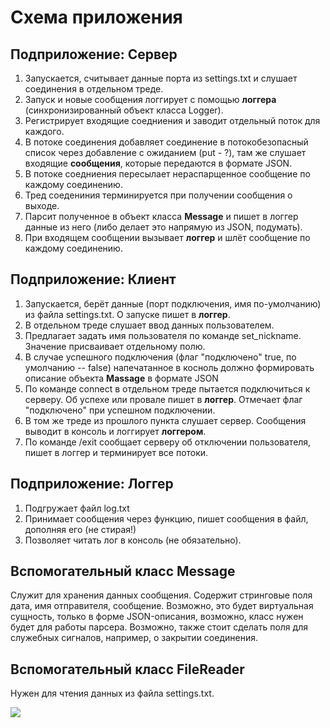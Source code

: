 # Схема приложения

## Подприложение: Сервер
1. Запускается, считывает данные порта из settings.txt и слушает соединения в отдельном треде.
2. Запуск и новые сообщения логгирует с помощью **логгера** (синхронизированный объект класса Logger).
3. Регистрирует входящие соедниения и заводит отдельный поток для каждого.
4. В потоке соединения добавляет соединение в потокобезопасный список через добавление с ожиданием (put - ?), там же слушает входящие **сообщения**, которые передаются в формате JSON.
5. В потоке соедниения пересылает нераспарщенное сообщение по каждому соединению.
6. Тред соедениния терминируется при получении сообщения о выходе. 
7. Парсит полученное в объект класса **Message** и пишет в логгер данные из него (либо делает это напрямую из JSON, подумать).
8. При входящем сообщении вызывает **логгер** и шлёт сообщение по каждому соединению.

## Подприложение: Клиент
1. Запускается, берёт данные (порт подключения, имя по-умолчанию) из файла settings.txt. О запуске пишет в **логгер**.
2. В отдельном треде слушает ввод данных пользователем.
3. Предлагает задать имя пользователя по команде set_nickname. Значение присваивает отдельному полю.
4. В случае успешного подключения (флаг "подключено" true, по умолчанию -- false) напечатанное в косноль должно формировать описание объекта **Massage** в формате JSON
4. По команде connect в отдельном треде пытается подключиться к серверу. Об успехе или провале пишет в **логгер**. Отмечает флаг "подключено" при успешном подключении.
5. В том же треде из прошлого пункта слушает сервер. Сообщения выводит в консоль и логгирует **логгером**.
6. По команде /exit сообщает серверу об отключении пользователя, пишет в логгер и терминирует все потоки. 

## Подприложение: Логгер
1. Подгружает файл log.txt
2. Принимает сообщения через функцию, пишет сообщения в файл, дополняя его (не стирая!)
3. Позволяет читать лог в консоль (не обязательно).

## Вспомогательный класс Message
Служит для хранения данных сообщения. Содержит стринговые поля дата, имя отправителя, сообщение. Возможно, это будет виртуальная сущность, только в форме JSON-описания, возможно, класс нужен будет для работы парсера. 
Возможно, также стоит сделать поля для служебных сигналов, например, о закрытии соединения.

## Вспомогательный класс FileReader
Нужен для чтения данных из файла settings.txt.


![][scheme]

[scheme]: projectScheme.png